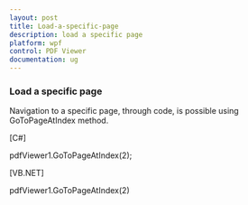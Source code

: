 ```yaml
---
layout: post
title: Load-a-specific-page
description: load a specific page
platform: wpf
control: PDF Viewer
documentation: ug
---
```


### Load a specific page

Navigation to a specific page, through code, is possible using GoToPageAtIndex method.

[C#]

pdfViewer1.GoToPageAtIndex(2);



[VB.NET]

pdfViewer1.GoToPageAtIndex(2)



